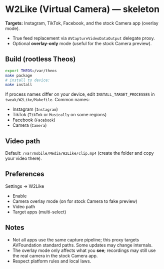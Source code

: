 # W2Like (Virtual Camera) — skeleton

**Targets:** Instagram, TikTok, Facebook, and the stock Camera app (overlay mode).
- True feed replacement via `AVCaptureVideoDataOutput` delegate proxy.
- Optional **overlay-only** mode (useful for the stock Camera preview).

## Build (rootless Theos)
```bash
export THEOS=/var/theos
make package
# install to device:
make install
```
If process names differ on your device, edit `INSTALL_TARGET_PROCESSES` in `tweak/W2Like/Makefile`.
Common names:
- Instagram (`Instagram`)
- TikTok (`TikTok` or `Musically` on some regions)
- Facebook (`Facebook`)
- Camera (`Camera`)

## Video path
Default: `/var/mobile/Media/W2Like/clip.mp4` (create the folder and copy your video there).

## Preferences
Settings → W2Like
- Enable
- Camera overlay mode (on for stock Camera to fake preview)
- Video path
- Target apps (multi-select)

## Notes
- Not all apps use the same capture pipeline; this proxy targets AVFoundation standard paths. Some updates may change internals.
- The overlay mode only affects what you **see**; recordings may still use the real camera in the stock Camera app.
- Respect platform rules and local laws.
